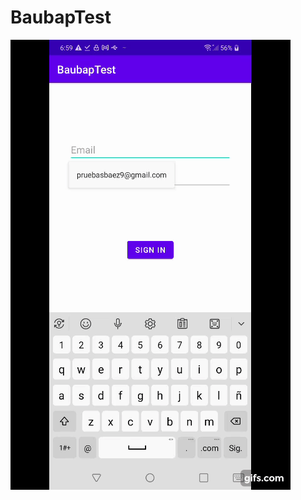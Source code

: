 # BaubapTest

 ![image]( https://github.com/FlavioBaez/BaubapTest/blob/main/app/src/main/res/drawable/gif.gif)
